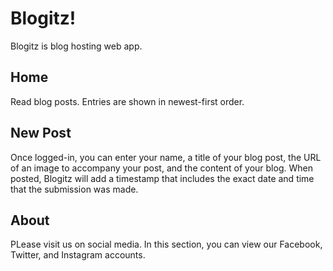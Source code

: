 # Blogitz!

Blogitz is blog hosting web app.

## Home

Read blog posts.  Entries are shown in newest-first order.

## New Post

Once logged-in, you can enter your name, a title of your blog post, the URL of an image to accompany your post, and the content of your blog.  When posted, Blogitz will add a timestamp that includes the exact date and time that the submission was made. 

## About

PLease visit us on social media.  In this section, you can view our Facebook, Twitter, and Instagram accounts.

